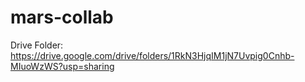 # mars-collab

Drive Folder:
https://drive.google.com/drive/folders/1RkN3HjqIM1jN7Uvpig0Cnhb-MIuoWzWS?usp=sharing
